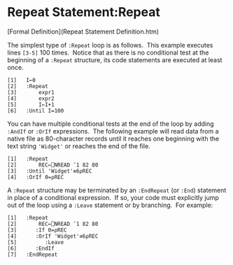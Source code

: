 




<h1 class="heading"><span class="name">Repeat Statement</span><span class="command">:Repeat</span></h1>

[Formal Definition](Repeat Statement Definition.htm)


The simplest type of `:Repeat` loop is as follows.  This example executes lines `[3-5]` 100 times.  Notice that as there is no conditional test at the beginning of a `:Repeat` structure, its code statements are executed at least once.
```apl
[1]   I←0
[2]   :Repeat
[3]       expr1
[4]       expr2
[5]       I←I+1
[6]   :Until I=100
```



You can have multiple conditional tests at the end of the loop by adding `:AndIf` or `:OrIf` expressions.  The following example will read data from a native file as 80-character records until it reaches one beginning with the text string `'Widget'` or reaches the end of the file.
```apl
[1]   :Repeat
[2]       REC←⎕NREAD ¯1 82 80
[3]   :Until 'Widget'≡6⍴REC
[4]   :OrIf 0=⍴REC
```


A `:Repeat` structure may be terminated by an `:EndRepeat` (or `:End`) statement in place of a conditional expression.  If so, your code must explicitly jump out of the loop using a `:Leave` statement or by branching.  For example:
```apl
[1]   :Repeat
[2]       REC←⎕NREAD ¯1 82 80
[3]      :If 0=⍴REC
[4]      :OrIf 'Widget'≡6⍴REC
[5]         :Leave
[6]      :EndIf
[7]   :EndRepeat
```





